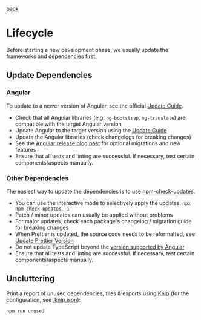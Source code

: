 [back](../README.md)

# Lifecycle

Before starting a new development phase, we usually update the frameworks and dependencies first.

## Update Dependencies

### Angular

To update to a newer version of Angular, see the official [Update Guide](https://angular.dev/update-guide).

- Check that all Angular libraries (e.g. `ng-bootstrap`, `ng-translate`) are compatible with the target Angular version
- Update Angular to the target version using the [Update Guide](https://angular.dev/update-guide)
- Update the Angular libraries (check changelogs for breaking changes)
- See the [Angular release blog post](https://blog.angular.dev/) for optional migrations and new features
- Ensure that all tests and linting are successful. If necessary, test certain components/aspects manually.

### Other Dependencies

The easiest way to update the dependencies is to use [npm-check-updates](https://www.npmjs.com/package/npm-check-updates).

- You can use the interactive mode to selectively apply the updates: `npx npm-check-updates -i`
- Patch / minor updates can usually be applied without problems
- For major updates, check each package's changelog / migration guide for breaking changes
- When Prettier is updated, the source code needs to be reformatted, see [Update Prettier Version](./prettier.md#update-prettier-version)
- Do not update TypeScript beyond the [version supported by Angular](https://angular.dev/reference/versions)
- Ensure that all tests and linting are successful. If necessary, test certain components/aspects manually.

## Uncluttering

Print a report of unused dependencies, files & exports using [Knip](https://github.com/webpro/knip) (for the configuration, see [.knip.json](../.knip.json)):

```
npm run unused
```
